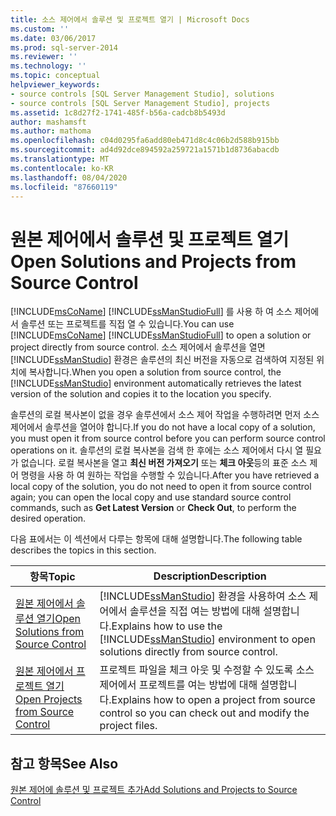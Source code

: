 ```yaml
---
title: 소스 제어에서 솔루션 및 프로젝트 열기 | Microsoft Docs
ms.custom: ''
ms.date: 03/06/2017
ms.prod: sql-server-2014
ms.reviewer: ''
ms.technology: ''
ms.topic: conceptual
helpviewer_keywords:
- source controls [SQL Server Management Studio], solutions
- source controls [SQL Server Management Studio], projects
ms.assetid: 1c8d27f2-1741-485f-b56a-cadcb8b5493d
author: mashamsft
ms.author: mathoma
ms.openlocfilehash: c04d0295fa6add80eb471d8c4c06b2d588b915bb
ms.sourcegitcommit: ad4d92dce894592a259721a1571b1d8736abacdb
ms.translationtype: MT
ms.contentlocale: ko-KR
ms.lasthandoff: 08/04/2020
ms.locfileid: "87660119"
---
```

# <a name="open-solutions-and-projects-from-source-control"></a><span data-ttu-id="b4028-102">원본 제어에서 솔루션 및 프로젝트 열기</span><span class="sxs-lookup"><span data-stu-id="b4028-102">Open Solutions and Projects from Source Control</span></span>
  <span data-ttu-id="b4028-103">[!INCLUDE[msCoName](../includes/msconame-md.md)] [!INCLUDE[ssManStudioFull](../includes/ssmanstudiofull-md.md)] 를 사용 하 여 소스 제어에서 솔루션 또는 프로젝트를 직접 열 수 있습니다.</span><span class="sxs-lookup"><span data-stu-id="b4028-103">You can use [!INCLUDE[msCoName](../includes/msconame-md.md)] [!INCLUDE[ssManStudioFull](../includes/ssmanstudiofull-md.md)] to open a solution or project directly from source control.</span></span> <span data-ttu-id="b4028-104">소스 제어에서 솔루션을 열면 [!INCLUDE[ssManStudio](../includes/ssmanstudio-md.md)] 환경은 솔루션의 최신 버전을 자동으로 검색하여 지정된 위치에 복사합니다.</span><span class="sxs-lookup"><span data-stu-id="b4028-104">When you open a solution from source control, the [!INCLUDE[ssManStudio](../includes/ssmanstudio-md.md)] environment automatically retrieves the latest version of the solution and copies it to the location you specify.</span></span>  
  
 <span data-ttu-id="b4028-105">솔루션의 로컬 복사본이 없을 경우 솔루션에서 소스 제어 작업을 수행하려면 먼저 소스 제어에서 솔루션을 열어야 합니다.</span><span class="sxs-lookup"><span data-stu-id="b4028-105">If you do not have a local copy of a solution, you must open it from source control before you can perform source control operations on it.</span></span> <span data-ttu-id="b4028-106">솔루션의 로컬 복사본을 검색 한 후에는 소스 제어에서 다시 열 필요가 없습니다. 로컬 복사본을 열고 **최신 버전 가져오기** 또는 **체크 아웃**등의 표준 소스 제어 명령을 사용 하 여 원하는 작업을 수행할 수 있습니다.</span><span class="sxs-lookup"><span data-stu-id="b4028-106">After you have retrieved a local copy of the solution, you do not need to open it from source control again; you can open the local copy and use standard source control commands, such as **Get Latest Version** or **Check Out**, to perform the desired operation.</span></span>  
  
 <span data-ttu-id="b4028-107">다음 표에서는 이 섹션에서 다루는 항목에 대해 설명합니다.</span><span class="sxs-lookup"><span data-stu-id="b4028-107">The following table describes the topics in this section.</span></span>  
  
|<span data-ttu-id="b4028-108">항목</span><span class="sxs-lookup"><span data-stu-id="b4028-108">Topic</span></span>|<span data-ttu-id="b4028-109">Description</span><span class="sxs-lookup"><span data-stu-id="b4028-109">Description</span></span>|  
|-----------|-----------------|  
|[<span data-ttu-id="b4028-110">원본 제어에서 솔루션 열기</span><span class="sxs-lookup"><span data-stu-id="b4028-110">Open Solutions from Source Control</span></span>](../../2014/database-engine/open-solutions-from-source-control.md)|<span data-ttu-id="b4028-111">[!INCLUDE[ssManStudio](../includes/ssmanstudio-md.md)] 환경을 사용하여 소스 제어에서 솔루션을 직접 여는 방법에 대해 설명합니다.</span><span class="sxs-lookup"><span data-stu-id="b4028-111">Explains how to use the [!INCLUDE[ssManStudio](../includes/ssmanstudio-md.md)] environment to open solutions directly from source control.</span></span>|  
|[<span data-ttu-id="b4028-112">원본 제어에서 프로젝트 열기</span><span class="sxs-lookup"><span data-stu-id="b4028-112">Open Projects from Source Control</span></span>](../../2014/database-engine/open-projects-from-source-control.md)|<span data-ttu-id="b4028-113">프로젝트 파일을 체크 아웃 및 수정할 수 있도록 소스 제어에서 프로젝트를 여는 방법에 대해 설명합니다.</span><span class="sxs-lookup"><span data-stu-id="b4028-113">Explains how to open a project from source control so you can check out and modify the project files.</span></span>|  
  
## <a name="see-also"></a><span data-ttu-id="b4028-114">참고 항목</span><span class="sxs-lookup"><span data-stu-id="b4028-114">See Also</span></span>  
 [<span data-ttu-id="b4028-115">원본 제어에 솔루션 및 프로젝트 추가</span><span class="sxs-lookup"><span data-stu-id="b4028-115">Add Solutions and Projects to Source Control</span></span>](../../2014/database-engine/add-solutions-and-projects-to-source-control.md)  
  
  

